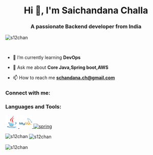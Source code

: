 <h1 align="center">Hi 👋, I'm Saichandana Challa</h1>
<h3 align="center">A passionate Backend developer from India</h3>

<p align="left"> <img src="https://komarev.com/ghpvc/?username=s12chan&label=Profile%20views&color=0e75b6&style=flat" alt="s12chan" /> </p>

<p align="left"> <a href="https://twitter.com/" target="blank"><img src="https://img.shields.io/twitter/follow/?logo=twitter&style=for-the-badge" alt="" /></a> </p>

- 🌱 I’m currently learning **DevOps**

- 💬 Ask me about **Core Java,Spring boot,AWS**

- 📫 How to reach me **schandana.ch@gmail.com**

<h3 align="left">Connect with me:</h3>
<p align="left">
</p>

<h3 align="left">Languages and Tools:</h3>
<p align="left"> <a href="https://www.java.com" target="_blank" rel="noreferrer"> <img src="https://raw.githubusercontent.com/devicons/devicon/master/icons/java/java-original.svg" alt="java" width="40" height="40"/> </a> <a href="https://www.mysql.com/" target="_blank" rel="noreferrer"> <img src="https://raw.githubusercontent.com/devicons/devicon/master/icons/mysql/mysql-original-wordmark.svg" alt="mysql" width="40" height="40"/> </a> <a href="https://spring.io/" target="_blank" rel="noreferrer"> <img src="https://www.vectorlogo.zone/logos/springio/springio-icon.svg" alt="spring" width="40" height="40"/> </a> </p>

<p><img align="left" src="https://github-readme-stats.vercel.app/api/top-langs?username=s12chan&show_icons=true&locale=en&layout=compact" alt="s12chan" /></p>

<p>&nbsp;<img align="center" src="https://github-readme-stats.vercel.app/api?username=s12chan&show_icons=true&locale=en" alt="s12chan" /></p>

<p><img align="center" src="https://github-readme-streak-stats.herokuapp.com/?user=s12chan&" alt="s12chan" /></p>
